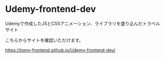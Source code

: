 # Udemy-frontend-dev
Udemyで作成したJSとCSSアニメーション、ライブラリを盛り込んだトラベルサイト

こちらからサイトを確認いただけます。

https://tomy-frontend.github.io/Udemy-frontend-dev/
